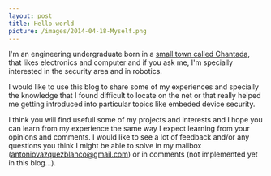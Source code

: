 ```yaml
---
layout: post
title: Hello world
picture: /images/2014-04-18-Myself.png
---
```


I'm an engineering undergraduate born in a [small town called Chantada](https://www.google.com/maps/place/Chantada), that likes electronics and computer and if you ask me, I'm specially interested in the security area 
and in robotics.  

I would like to use this blog to share some of my experiences and specially the knowledge that I found difficult to locate on the net or that really helped me getting introduced into particular topics like embeded 
device security.  

I think you will find usefull some of my projects and interests and I hope you can learn from my experience the same way I expect learning from your opinions and comments. I would like to see a lot of feedback and/or 
any questions you think I might be able to solve in my mailbox (<antoniovazquezblanco@gmail.com>) or in comments (not implemented yet in this blog...).

